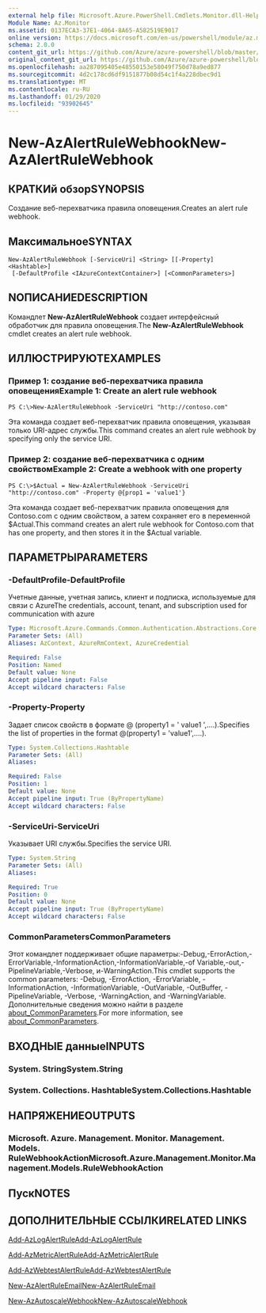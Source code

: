 ```yaml
---
external help file: Microsoft.Azure.PowerShell.Cmdlets.Monitor.dll-Help.xml
Module Name: Az.Monitor
ms.assetid: 0137ECA3-37E1-4064-8A65-A582519E9017
online version: https://docs.microsoft.com/en-us/powershell/module/az.monitor/new-azalertrulewebhook
schema: 2.0.0
content_git_url: https://github.com/Azure/azure-powershell/blob/master/src/Monitor/Monitor/help/New-AzAlertRuleWebhook.md
original_content_git_url: https://github.com/Azure/azure-powershell/blob/master/src/Monitor/Monitor/help/New-AzAlertRuleWebhook.md
ms.openlocfilehash: aa287095405e48550153e58049f750d78a9ed877
ms.sourcegitcommit: 4d2c178cd6df9151877b08d54c1f4a228dbec9d1
ms.translationtype: MT
ms.contentlocale: ru-RU
ms.lasthandoff: 01/29/2020
ms.locfileid: "93902645"
---
```

# <span data-ttu-id="f105b-101">New-AzAlertRuleWebhook</span><span class="sxs-lookup"><span data-stu-id="f105b-101">New-AzAlertRuleWebhook</span></span>

## <span data-ttu-id="f105b-102">КРАТКИй обзор</span><span class="sxs-lookup"><span data-stu-id="f105b-102">SYNOPSIS</span></span>
<span data-ttu-id="f105b-103">Создание веб-перехватчика правила оповещения.</span><span class="sxs-lookup"><span data-stu-id="f105b-103">Creates an alert rule webhook.</span></span>

## <span data-ttu-id="f105b-104">Максимальное</span><span class="sxs-lookup"><span data-stu-id="f105b-104">SYNTAX</span></span>

```
New-AzAlertRuleWebhook [-ServiceUri] <String> [[-Property] <Hashtable>]
 [-DefaultProfile <IAzureContextContainer>] [<CommonParameters>]
```

## <span data-ttu-id="f105b-105">NОПИСАНИЕ</span><span class="sxs-lookup"><span data-stu-id="f105b-105">DESCRIPTION</span></span>
<span data-ttu-id="f105b-106">Командлет **New-AzAlertRuleWebhook** создает интерфейсный обработчик для правила оповещения.</span><span class="sxs-lookup"><span data-stu-id="f105b-106">The **New-AzAlertRuleWebhook** cmdlet creates an alert rule webhook.</span></span>

## <span data-ttu-id="f105b-107">ИЛЛЮСТРИРУЮТ</span><span class="sxs-lookup"><span data-stu-id="f105b-107">EXAMPLES</span></span>

### <span data-ttu-id="f105b-108">Пример 1: создание веб-перехватчика правила оповещения</span><span class="sxs-lookup"><span data-stu-id="f105b-108">Example 1: Create an alert rule webhook</span></span>
```
PS C:\>New-AzAlertRuleWebhook -ServiceUri "http://contoso.com"
```

<span data-ttu-id="f105b-109">Эта команда создает веб-перехватчик правила оповещения, указывая только URI-адрес службы.</span><span class="sxs-lookup"><span data-stu-id="f105b-109">This command creates an alert rule webhook by specifying only the service URI.</span></span>

### <span data-ttu-id="f105b-110">Пример 2: создание веб-перехватчика с одним свойством</span><span class="sxs-lookup"><span data-stu-id="f105b-110">Example 2: Create a webhook with one property</span></span>
```
PS C:\>$Actual = New-AzAlertRuleWebhook -ServiceUri "http://contoso.com" -Property @{prop1 = 'value1'}
```

<span data-ttu-id="f105b-111">Эта команда создает веб-перехватчик правила оповещения для Contoso.com с одним свойством, а затем сохраняет его в переменной $Actual.</span><span class="sxs-lookup"><span data-stu-id="f105b-111">This command creates an alert rule webhook for Contoso.com that has one property, and then stores it in the $Actual variable.</span></span>

## <span data-ttu-id="f105b-112">ПАРАМЕТРЫ</span><span class="sxs-lookup"><span data-stu-id="f105b-112">PARAMETERS</span></span>

### <span data-ttu-id="f105b-113">-DefaultProfile</span><span class="sxs-lookup"><span data-stu-id="f105b-113">-DefaultProfile</span></span>
<span data-ttu-id="f105b-114">Учетные данные, учетная запись, клиент и подписка, используемые для связи с Azure</span><span class="sxs-lookup"><span data-stu-id="f105b-114">The credentials, account, tenant, and subscription used for communication with azure</span></span>

```yaml
Type: Microsoft.Azure.Commands.Common.Authentication.Abstractions.Core.IAzureContextContainer
Parameter Sets: (All)
Aliases: AzContext, AzureRmContext, AzureCredential

Required: False
Position: Named
Default value: None
Accept pipeline input: False
Accept wildcard characters: False
```

### <span data-ttu-id="f105b-115">-Property</span><span class="sxs-lookup"><span data-stu-id="f105b-115">-Property</span></span>
<span data-ttu-id="f105b-116">Задает список свойств в формате @ (property1 = ' value1 ',....).</span><span class="sxs-lookup"><span data-stu-id="f105b-116">Specifies the list of properties in the format @(property1 = 'value1',....).</span></span>

```yaml
Type: System.Collections.Hashtable
Parameter Sets: (All)
Aliases:

Required: False
Position: 1
Default value: None
Accept pipeline input: True (ByPropertyName)
Accept wildcard characters: False
```

### <span data-ttu-id="f105b-117">-ServiceUri</span><span class="sxs-lookup"><span data-stu-id="f105b-117">-ServiceUri</span></span>
<span data-ttu-id="f105b-118">Указывает URI службы.</span><span class="sxs-lookup"><span data-stu-id="f105b-118">Specifies the service URI.</span></span>

```yaml
Type: System.String
Parameter Sets: (All)
Aliases:

Required: True
Position: 0
Default value: None
Accept pipeline input: True (ByPropertyName)
Accept wildcard characters: False
```

### <span data-ttu-id="f105b-119">CommonParameters</span><span class="sxs-lookup"><span data-stu-id="f105b-119">CommonParameters</span></span>
<span data-ttu-id="f105b-120">Этот командлет поддерживает общие параметры:-Debug,-ErrorAction,-ErrorVariable,-InformationAction,-InformationVariable,-of Variable,-out,-PipelineVariable,-Verbose, и-WarningAction.</span><span class="sxs-lookup"><span data-stu-id="f105b-120">This cmdlet supports the common parameters: -Debug, -ErrorAction, -ErrorVariable, -InformationAction, -InformationVariable, -OutVariable, -OutBuffer, -PipelineVariable, -Verbose, -WarningAction, and -WarningVariable.</span></span> <span data-ttu-id="f105b-121">Дополнительные сведения можно найти в разделе [about_CommonParameters](https://go.microsoft.com/fwlink/?LinkID=113216).</span><span class="sxs-lookup"><span data-stu-id="f105b-121">For more information, see [about_CommonParameters](https://go.microsoft.com/fwlink/?LinkID=113216).</span></span>

## <span data-ttu-id="f105b-122">ВХОДНЫЕ данные</span><span class="sxs-lookup"><span data-stu-id="f105b-122">INPUTS</span></span>

### <span data-ttu-id="f105b-123">System. String</span><span class="sxs-lookup"><span data-stu-id="f105b-123">System.String</span></span>

### <span data-ttu-id="f105b-124">System. Collections. Hashtable</span><span class="sxs-lookup"><span data-stu-id="f105b-124">System.Collections.Hashtable</span></span>

## <span data-ttu-id="f105b-125">НАПРЯЖЕНИЕ</span><span class="sxs-lookup"><span data-stu-id="f105b-125">OUTPUTS</span></span>

### <span data-ttu-id="f105b-126">Microsoft. Azure. Management. Monitor. Management. Models. RuleWebhookAction</span><span class="sxs-lookup"><span data-stu-id="f105b-126">Microsoft.Azure.Management.Monitor.Management.Models.RuleWebhookAction</span></span>

## <span data-ttu-id="f105b-127">Пуск</span><span class="sxs-lookup"><span data-stu-id="f105b-127">NOTES</span></span>

## <span data-ttu-id="f105b-128">ДОПОЛНИТЕЛЬНЫЕ ССЫЛКИ</span><span class="sxs-lookup"><span data-stu-id="f105b-128">RELATED LINKS</span></span>

[<span data-ttu-id="f105b-129">Add-AzLogAlertRule</span><span class="sxs-lookup"><span data-stu-id="f105b-129">Add-AzLogAlertRule</span></span>](./Add-AzLogAlertRule.md)

[<span data-ttu-id="f105b-130">Add-AzMetricAlertRule</span><span class="sxs-lookup"><span data-stu-id="f105b-130">Add-AzMetricAlertRule</span></span>](./Add-AzMetricAlertRule.md)

[<span data-ttu-id="f105b-131">Add-AzWebtestAlertRule</span><span class="sxs-lookup"><span data-stu-id="f105b-131">Add-AzWebtestAlertRule</span></span>](./Add-AzWebtestAlertRule.md)

[<span data-ttu-id="f105b-132">New-AzAlertRuleEmail</span><span class="sxs-lookup"><span data-stu-id="f105b-132">New-AzAlertRuleEmail</span></span>](./New-AzAlertRuleEmail.md)

[<span data-ttu-id="f105b-133">New-AzAutoscaleWebhook</span><span class="sxs-lookup"><span data-stu-id="f105b-133">New-AzAutoscaleWebhook</span></span>](./New-AzAutoscaleWebhook.md)


